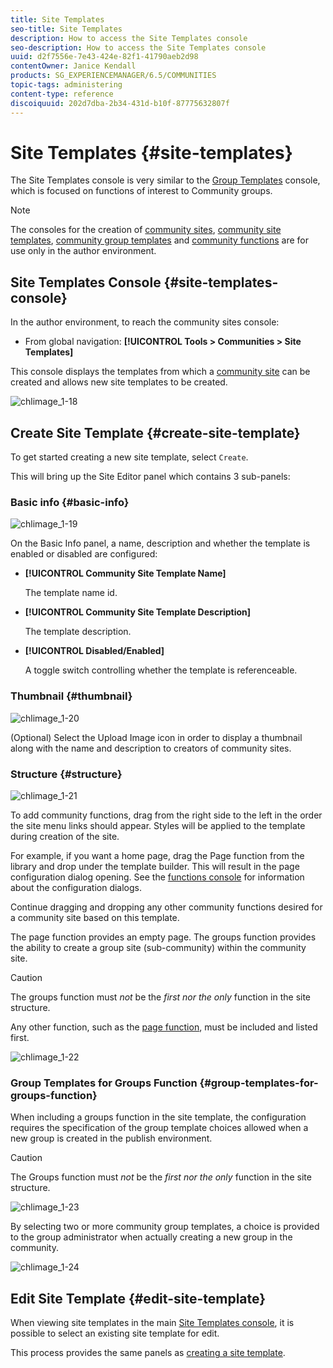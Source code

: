 ```yaml
---
title: Site Templates
seo-title: Site Templates
description: How to access the Site Templates console
seo-description: How to access the Site Templates console
uuid: d2f7556e-7e43-424e-82f1-41790aeb2d98
contentOwner: Janice Kendall
products: SG_EXPERIENCEMANAGER/6.5/COMMUNITIES
topic-tags: administering
content-type: reference
discoiquuid: 202d7dba-2b34-431d-b10f-87775632807f
---
```


# Site Templates {#site-templates}

The Site Templates console is very similar to the [Group Templates](tools-groups.md) console, which is focused on functions of interest to Community groups.

>[!NOTE]
 >
 >The consoles for the creation of [community sites](sites-console.md), [community site templates](sites.md), [community group templates](tools-groups.md) and [community functions](functions.md) are for use only in the author environment.
 >

## Site Templates Console {#site-templates-console}

In the author environment, to reach the community sites console:

* From global navigation: **[!UICONTROL Tools > Communities > Site Templates]**

This console displays the templates from which a [community site](sites-console.md) can be created and allows new site templates to be created.

![chlimage_1-18](assets/chlimage_1-18.png)

## Create Site Template {#create-site-template}

To get started creating a new site template, select `Create`.

This will bring up the Site Editor panel which contains 3 sub-panels:

### Basic info {#basic-info}

![chlimage_1-19](assets/chlimage_1-19.png)

On the Basic Info panel, a name, description and whether the template is enabled or disabled are configured:

* **[!UICONTROL Community Site Template Name]**
  
  The template name id.

* **[!UICONTROL Community Site Template Description]**
  
  The template description.

* **[!UICONTROL Disabled/Enabled]**
  
  A toggle switch controlling whether the template is referenceable.

### Thumbnail {#thumbnail}

![chlimage_1-20](assets/chlimage_1-20.png)

(Optional) Select the Upload Image icon in order to display a thumbnail along with the name and description to creators of community sites.

### Structure {#structure}

![chlimage_1-21](assets/chlimage_1-21.png)

To add community functions, drag from the right side to the left in the order the site menu links should appear. Styles will be applied to the template during creation of the site.

For example, if you want a home page, drag the Page function from the library and drop under the template builder. This will result in the page configuration dialog opening. See the [functions console](functions.md) for information about the configuration dialogs.

Continue dragging and dropping any other community functions desired for a community site based on this template.

The page function provides an empty page. The groups function provides the ability to create a group site (sub-community) within the community site.

>[!CAUTION]
 >
 >The groups function must *not* be the *first nor the only* function in the site structure.
 >
 >Any other function, such as the [page function](functions.md#page-function), must be included and listed first.
 >

![chlimage_1-22](assets/chlimage_1-22.png)

### Group Templates for Groups Function {#group-templates-for-groups-function}

When including a groups function in the site template, the configuration requires the specification of the group template choices allowed when a new group is created in the publish environment.

>[!CAUTION]
 >
 >The Groups function must *not* be the *first nor the only* function in the site structure.
 >

![chlimage_1-23](assets/chlimage_1-23.png)

By selecting two or more community group templates, a choice is provided to the group administrator when actually creating a new group in the community.

![chlimage_1-24](assets/chlimage_1-24.png)

## Edit Site Template {#edit-site-template}

When viewing site templates in the main [Site Templates console](#site-templates-console), it is possible to select an existing site template for edit.

This process provides the same panels as [creating a site template](#create-site-template).
